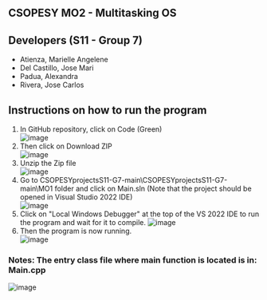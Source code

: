 ## CSOPESY MO2 - Multitasking OS

## Developers (S11 - Group 7)
* Atienza, Marielle Angelene<br>
* Del Castillo, Jose Mari<br>
* Padua, Alexandra<br>
* Rivera, Jose Carlos<br>

## Instructions on how to run the program
1. In GitHub repository, click on Code (Green)  
   ![image](https://github.com/user-attachments/assets/4251b0e3-e4bb-44f1-a47a-9cade19a03b1)
2. Then click on Download ZIP  
   ![image](https://github.com/user-attachments/assets/88e0f0bf-9ca0-424b-aaec-dadf1178b40a)
3. Unzip the Zip file  
![image](https://github.com/user-attachments/assets/00685948-0f8c-4653-aa8e-2329917eba34)
4. Go to CSOPESYprojectsS11-G7-main\CSOPESYprojectsS11-G7-main\MO1 folder and click on Main.sln (Note that the project should be opened in Visual Studio 2022 IDE)  
![image](https://github.com/user-attachments/assets/a149104c-d05f-4f91-8846-320524e0e8bb)
5. Click on "Local Windows Debugger" at the top of the VS 2022 IDE to run the program and wait for it to compile.
![image](https://github.com/user-attachments/assets/ab4cf8ee-6743-4235-b9d7-7005b29b064c)
6. Then the program is now running.  
![image](https://github.com/user-attachments/assets/cc281098-4b15-4c03-bc9c-b86b9d0557b5)

### Notes: The entry class file where main function is located is in: Main.cpp  
![image](https://github.com/user-attachments/assets/4351947c-fe63-43c4-b95c-7bba3cc6d5cb)

   
   
   
